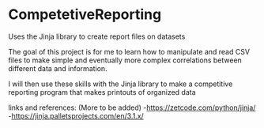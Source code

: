 # CompetetiveReporting
Uses the Jinja library to create report files on datasets

The goal of this project is for me to learn how to manipulate and read CSV files to make simple and eventually more complex correlations between different data and information.

I will then use these skills with the Jinja library to make a competitive reporting program that makes printouts of organized data

links and references: (More to be added)
-https://zetcode.com/python/jinja/
-https://jinja.palletsprojects.com/en/3.1.x/
